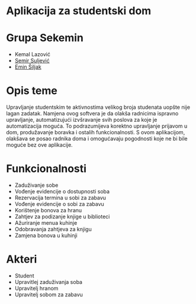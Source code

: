 <h1>Aplikacija za studentski dom</h1>
<h1>Grupa Sekemin</h1>
<ul style="list-style-type:disc;">
    <li> <a>Kemal Lazović</a></li>
    <li> <a href="https://github.com/ssuljevic">Semir Suljević</a></li>
    <li><a href = "https://github.com/esiljak1">Emin Šiljak</a></li>
</ul>


<h1>Opis teme</h1>

<p>Upravljanje studentskim te aktivnostima velikog broja studenata uopšte nije lagan zadatak. 
   Namjena ovog softvera je da olakša radnicima ispravno upravljanje, automatizujući izvšravanje
   svih poslova za koje je automatizacija moguća. To podrazumijeva korektno upravljanje prijavom
   u dom, produžavanje boravka i ostalih funkcionalnosti. S ovom aplikacijom, olakšava se posao
   radnika doma i omogućavaju pogodnosti koje ne bi bile moguće bez ove aplikacije.
</p>
 
  
<h1>Funkcionalnosti</h1>

<ul style="list-style-type:disc;">  
  
<li>Zaduživanje sobe</li>
    <li>Vođenje evidencije o dostupnosti soba</li>
    <li>Rezervacija termina u sobi za zabavu</li>
    <li>Vođenje evidencije o sobi za zabavu</li>
    <li>Korištenje bonova za hranu</li>
    <li>Zahtjev za podizanje knjige u biblioteci</li>
    <li>Ažuriranje menua kuhinje</li>
    <li>Odobravanja zahtjeva za knjigu</li>
    <li>Zamjena bonova u kuhinji</li>
</ul>
    

  
  
<h1>Akteri</h1>
 
 
  <ul style="list-style-type:disc;">
    <li>Student</li>
    <li>Upravitlej zaduživanja soba</li>
    <li>Upravitelj hranom</li>
    <li>Upravitelj sobom za zabavu</li>
  </ul>
  
  
  
  
